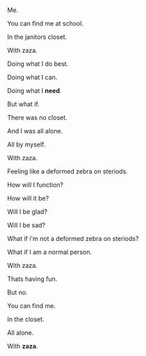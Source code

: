 Me.

You can find me at school.

In the janitors closet.

With zaza.

Doing what I do best.

Doing what I can.

Doing what I **need**.

But what if.

There was no closet.

And I was all alone.

All by myself.

With zaza.

Feeling like a deformed zebra on steriods.

How will I function?

How will it be?

Will I be glad?

Will I be sad?

What if i'm not a deformed zebra on steriods?

What if I am a normal person.

With zaza.

Thats having fun.

But no.

You can find me.

In the closet.

All alone.

With **zaza**.
